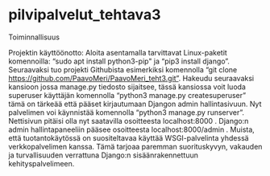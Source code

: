 # pilvipalvelut_tehtava3

Toiminnallisuus 

Projektin käyttöönotto: Aloita asentamalla tarvittavat Linux-paketit komennoilla: 
“sudo apt install python3-pip" ja “pip3 install django”. Seuraavaksi tuo projekti Githubista esimerkiksi komennolla “git clone https://github.com/PaavoMeri/PaavoMeri_teht3.git”. Hakeudu seuraavaksi kansioon jossa manage.py tiedosto sijaitsee, tässä kansiossa voit luoda superuser käyttäjän komennolla “python3 manage.py createsuperuser” tämä on tärkeää että pääset kirjautumaan Djangon admin hallintasivuun. Nyt palvelimen voi käynnistää komennolla “python3 manage.py runserver”. Nettisivun pitäisi olla nyt saatavilla osoitteesta localhost:8000 . Django:n admin hallintapaneeliin pääsee osoitteesta localhost:8000/admin . Muista, että tuotantokäytössä on suositeltavaa käyttää WSGI-palvelinta yhdessä verkkopalvelimen kanssa. Tämä tarjoaa paremman suorituskyvyn, vakauden ja turvallisuuden verrattuna Django:n sisäänrakennettuun kehityspalvelimeen.  
